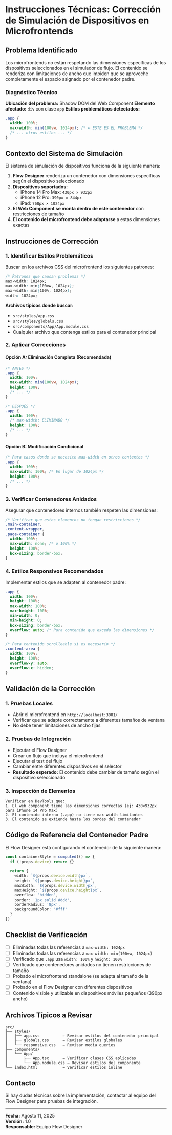 # Instrucciones Técnicas: Corrección de Simulación de Dispositivos en Microfrontends

## Problema Identificado

Los microfrontends no están respetando las dimensiones específicas de los dispositivos seleccionados en el simulador de flujo. El contenido se renderiza con limitaciones de ancho que impiden que se aproveche completamente el espacio asignado por el contenedor padre.

### Diagnóstico Técnico

**Ubicación del problema:** Shadow DOM del Web Component
**Elemento afectado:** `div` con clase `app` 
**Estilos problemáticos detectados:**
```css
.app {
  width: 100%;
  max-width: min(100vw, 1024px); /* ← ESTE ES EL PROBLEMA */
  /* ... otros estilos ... */
}
```

## Contexto del Sistema de Simulación

El sistema de simulación de dispositivos funciona de la siguiente manera:

1. **Flow Designer** renderiza un contenedor con dimensiones específicas según el dispositivo seleccionado
2. **Dispositivos soportados:**
   - iPhone 14 Pro Max: `430px × 932px`
   - iPhone 12 Pro: `390px × 844px`
   - iPad: `768px × 1024px`
3. **El Web Component se monta dentro de este contenedor** con restricciones de tamaño
4. **El contenido del microfrontend debe adaptarse** a estas dimensiones exactas

## Instrucciones de Corrección

### 1. Identificar Estilos Problemáticos

Buscar en los archivos CSS del microfrontend los siguientes patrones:

```css
/* Patrones que causan problemas */
max-width: 1024px;
max-width: min(100vw, 1024px);
max-width: min(100%, 1024px);
width: 1024px;
```

**Archivos típicos donde buscar:**
- `src/styles/app.css`
- `src/styles/globals.css`
- `src/components/App/App.module.css`
- Cualquier archivo que contenga estilos para el contenedor principal

### 2. Aplicar Correcciones

#### Opción A: Eliminación Completa (Recomendada)
```css
/* ANTES */
.app {
  width: 100%;
  max-width: min(100vw, 1024px);
  height: 100%;
  /* ... */
}

/* DESPUÉS */
.app {
  width: 100%;
  /* max-width: ELIMINADO */
  height: 100%;
  /* ... */
}
```

#### Opción B: Modificación Condicional
```css
/* Para casos donde se necesite max-width en otros contextos */
.app {
  width: 100%;
  max-width: 100%; /* En lugar de 1024px */
  height: 100%;
  /* ... */
}
```

### 3. Verificar Contenedores Anidados

Asegurar que contenedores internos también respeten las dimensiones:

```css
/* Verificar que estos elementos no tengan restricciones */
.main-container,
.content-wrapper,
.page-container {
  width: 100%;
  max-width: none; /* o 100% */
  height: 100%;
  box-sizing: border-box;
}
```

### 4. Estilos Responsivos Recomendados

Implementar estilos que se adapten al contenedor padre:

```css
.app {
  width: 100%;
  height: 100%;
  max-width: 100%;
  max-height: 100%;
  min-width: 0;
  min-height: 0;
  box-sizing: border-box;
  overflow: auto; /* Para contenido que exceda las dimensiones */
}

/* Para contenido scrolleable si es necesario */
.content-area {
  width: 100%;
  height: 100%;
  overflow-y: auto;
  overflow-x: hidden;
}
```

## Validación de la Corrección

### 1. Pruebas Locales
- Abrir el microfrontend en `http://localhost:3001/`
- Verificar que se adapte correctamente a diferentes tamaños de ventana
- No debe tener limitaciones de ancho fijas

### 2. Pruebas de Integración
- Ejecutar el Flow Designer
- Crear un flujo que incluya el microfrontend
- Ejecutar el test del flujo
- Cambiar entre diferentes dispositivos en el selector
- **Resultado esperado:** El contenido debe cambiar de tamaño según el dispositivo seleccionado

### 3. Inspección de Elementos
```
Verificar en DevTools que:
1. El web component tiene las dimensiones correctas (ej: 430×932px para iPhone 14 Pro Max)
2. El contenido interno (.app) no tiene max-width limitantes
3. El contenido se extiende hasta los bordes del contenedor
```

## Código de Referencia del Contenedor Padre

El Flow Designer está configurando el contenedor de la siguiente manera:

```typescript
const containerStyle = computed(() => {
  if (!props.device) return {}
  
  return {
    width: `${props.device.width}px`,
    height: `${props.device.height}px`,
    maxWidth: `${props.device.width}px`,
    maxHeight: `${props.device.height}px`,
    overflow: 'hidden',
    border: '1px solid #ddd',
    borderRadius: '8px',
    backgroundColor: '#fff'
  }
})
```

## Checklist de Verificación

- [ ] Eliminadas todas las referencias a `max-width: 1024px`
- [ ] Eliminadas todas las referencias a `max-width: min(100vw, 1024px)`
- [ ] Verificado que `.app` usa `width: 100%` y `height: 100%`
- [ ] Verificado que contenedores anidados no tienen restricciones de tamaño
- [ ] Probado el microfrontend standalone (se adapta al tamaño de la ventana)
- [ ] Probado en el Flow Designer con diferentes dispositivos
- [ ] Contenido visible y utilizable en dispositivos móviles pequeños (390px ancho)

## Archivos Típicos a Revisar

```
src/
├── styles/
│   ├── app.css          ← Revisar estilos del contenedor principal
│   ├── globals.css      ← Revisar estilos globales
│   └── responsive.css   ← Revisar media queries
├── components/
│   └── App/
│       ├── App.tsx      ← Verificar clases CSS aplicadas
│       └── App.module.css ← Revisar estilos del componente
└── index.html           ← Verificar estilos inline
```

## Contacto

Si hay dudas técnicas sobre la implementación, contactar al equipo del Flow Designer para pruebas de integración.

---
**Fecha:** Agosto 11, 2025  
**Versión:** 1.0  
**Responsable:** Equipo Flow Designer
